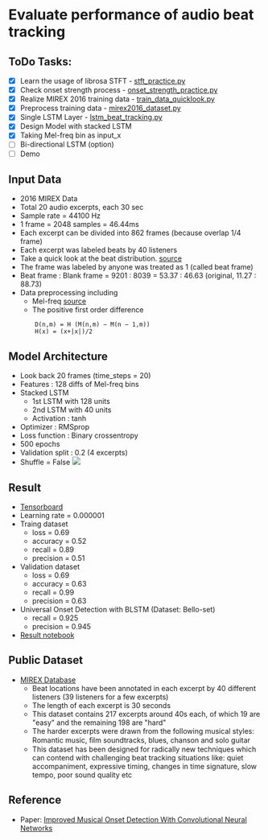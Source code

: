 # Evaluate performance of audio beat tracking

## ToDo Tasks:

- [x] Learn the usage of librosa STFT - [stft_practice.py](stft_practice.py)
- [x] Check onset strength process - [onset_strength_practice.py](onset_strength_practice.py)
- [x] Realize MIREX 2016 training data - [train_data_quicklook.py](train_data_quicklook.py)
- [x] Preprocess training data - [mirex2016_dataset.py](mirex2016_dataset.py)
- [x] Single LSTM Layer - [lstm_beat_tracking.py](lstm_beat_tracking.py)
- [x] Design Model with stacked LSTM
- [x] Taking Mel-freq bin as input_x
- [ ] Bi-directional LSTM (option)
- [ ] Demo

## Input Data
- 2016 MIREX Data
- Total 20 audio excerpts, each 30 sec
- Sample rate = 44100 Hz
- 1 frame = 2048 samples = 46.44ms
- Each excerpt can be divided into 862 frames (because overlap 1/4 frame)
- Each excerpt was labeled beats by 40 listeners
- Take a quick look at the beat distribution. [source](train_data_quicklook.py)
- The frame was labeled by anyone was treated as 1 (called beat frame)
- Beat frame : Blank frame = 9201 : 8039 = 53.37 : 46.63 (original, 11.27 : 88.73)
- Data preprocessing including
    * Mel-freq [source](onset_strength_practice.py)
    * The positive first order difference
    ```
        D(n,m) = H (M(n,m) − M(n − 1,m))
        H(x) = (x+|x|)/2
    ```

## Model Architecture
- Look back 20 frames (time_steps = 20)
- Features : 128 diffs of Mel-freq bins
- Stacked LSTM
    * 1st LSTM with 128 units
    * 2nd LSTM with 40 units
    * Activation : tanh
- Optimizer : RMSprop
- Loss function : Binary crossentropy
- 500 epochs
- Validation split : 0.2 (4 excerpts)
- Shuffle = False
![](https://lh6.googleusercontent.com/P18xDaB3MeJWb-TG5mQolMiJxUNOJafBkTBDu7RpfDiPwYNeRWS8Iwzymb15sR0ItN-OhaQUP_v7iKQ=w2560-h1406-rw)

## Result
- [Tensorboard](http://localhost:6006)
- Learning rate = 0.000001
- Traing dataset
    * loss = 0.69
    * accuracy = 0.52
    * recall = 0.89
    * precision = 0.51
- Validation dataset
    * loss = 0.69
    * accuracy = 0.63
    * recall = 0.99
    * precision = 0.63
- Universal Onset Detection with BLSTM (Dataset: Bello-set)
    * recall = 0.925
    * precision = 0.945
- [Result notebook](http://localhost:8888/notebooks/sound/beat_tracking_demo.ipynb)

## Public Dataset

- [MIREX Database](http://www.music-ir.org/mirex/wiki/2016:Audio_Beat_Tracking)
    * Beat locations have been annotated in each excerpt by 40 different listeners (39 listeners for a few excerpts) 
    * The length of each excerpt is 30 seconds
    * This dataset contains 217 excerpts around 40s each, of which 19 are "easy" and the remaining 198 are "hard"
    * The harder excerpts were drawn from the following musical styles: Romantic music, ﬁlm soundtracks, blues, chanson and solo guitar
    * This dataset has been designed for radically new techniques which can contend with challenging beat tracking situations like: quiet accompaniment, expressive timing, changes in time signature, slow tempo, poor sound quality etc


## Reference
- Paper: [Improved Musical Onset Detection With Convolutional Neural Networks](http://ieeexplore.ieee.org/document/6854953/)
